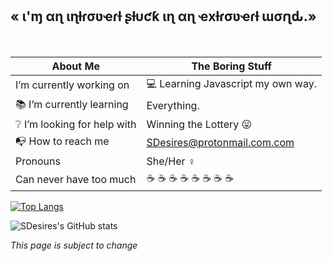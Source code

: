 

<!--
**SDesires/SDesires** is a ✨ _special_ ✨ repository because its `README.md` (this file) appears on your GitHub profile.
-->
<h2>« ι'ɱ αɳ ιɳƚɾσʋҽɾƚ ʂƚυƈƙ ιɳ αɳ ҽxƚɾσʋҽɾƚ ɯσɾʅԃ.»</h2>
 <br>
 
About Me | The Boring Stuff
-------- | -------------
I’m currently working on | 💻 Learning Javascript my own way.
📚 I’m currently learning | Everything. 
❔ I’m looking for help with | Winning the Lottery 😛
 📭 How to reach me | [SDesires@protonmail.com.com](mailto:SDesires@protonmail.com)
Pronouns | She/Her ♀️
Can never have too much |  ☕ ☕ ☕ ☕ ☕ ☕ ☕ ☕

[![Top Langs](https://github-readme-stats.vercel.app/api/top-langs/?username=SDesires&theme=midnight-purple&show_icons=true&hide=ruby,shell)](https://github.com/anuraghazra/github-readme-stats)

![SDesires's GitHub stats](https://github-readme-stats.vercel.app/api?username=Sdesires&theme=midnight-purple&show_icons=true)


*This page is subject to change*
